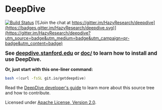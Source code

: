 # DeepDive

[![Build Status](https://travis-ci.org/HazyResearch/deepdive.svg?branch=master)](https://travis-ci.org/HazyResearch/deepdive)
[![Join the chat at https://gitter.im/HazyResearch/deepdive](https://badges.gitter.im/HazyResearch/deepdive.svg)](https://gitter.im/HazyResearch/deepdive?utm_source=badge&utm_medium=badge&utm_campaign=pr-badge&utm_content=badge)

<strong><big>See [deepdive.stanford.edu](http://deepdive.stanford.edu) or [doc/](doc/index.md) to learn how to install and use DeepDive.</big></strong>

<strong>Or, just start with this one-liner command:</strong>
```bash
bash <(curl -fsSL git.io/getdeepdive)
```

Read the [DeepDive developer's guide](doc/developer.md#readme) to learn more about this source tree and how to contribute.

Licensed under [Apache License, Version 2.0](http://www.apache.org/licenses/LICENSE-2.0.txt).
